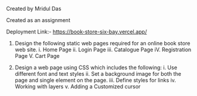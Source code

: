 Created by Mridul Das

Created as an assignment

Deployment Link:- https://book-store-six-bay.vercel.app/

1. Design the following static web pages required for an online book store web site.
i. Home Page
ii. Login Page 
iii. Catalogue Page
iV. Registration Page 
V. Cart Page

2. Design a web page using CSS which includes the following:
i. Use different font and text styles
ii. Set a background image for both the page and single element on the page.
iii. Define styles for links
iv. Working with layers
v. Adding a Customized cursor
